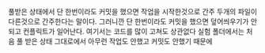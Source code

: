 풀받은 상태에서 단 한번이라도 커밋을 했으면 작업을 시작한것으로 간주 두개의 파일이 다른것으로 간주한다는 말이다.
그러니깐 단 한번이라도 커밋을 했으면 덮어씌우기가 안되고 컨플릭트가 일어난다.
여기서는 코드를 많이 고쳐도 상관없다 실험 폴더에서는 처음 풀 받은 상태 그대로에서 아무런 작업도 안했고 커밋도 안했기 때문에